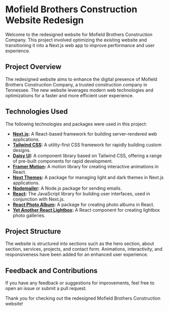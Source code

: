 # Mofield Brothers Construction Website Redesign

Welcome to the redesigned website for Mofield Brothers Construction Company. This project involved optimizing the existing website and transitioning it into a Next.js web app to improve performance and user experience.

## Project Overview

The redesigned website aims to enhance the digital presence of Mofield Brothers Construction Company, a trusted construction company in Tennessee. The new website leverages modern web technologies and optimizations for a faster and more efficient user experience.

## Technologies Used

The following technologies and packages were used in this project:

- **[Next.js](https://nextjs.org/):** A React-based framework for building server-rendered web applications.
- **[Tailwind CSS](https://tailwindcss.com/):** A utility-first CSS framework for rapidly building custom designs.
- **[Daisy UI](https://daisyui.com/):** A component library based on Tailwind CSS, offering a range of pre-built components for rapid development.
- **[Framer Motion](https://www.framer.com/motion/):** A motion library for creating interactive animations in React.
- **[Next Themes](https://www.npmjs.com/package/next-themes):** A package for managing light and dark themes in Next.js applications.
- **[Nodemailer](https://nodemailer.com/):** A Node.js package for sending emails.
- **[React](https://react.dev/):** The JavaScript library for building user interfaces, used in conjunction with Next.js.
- **[React Photo Album](https://react-photo-album.com/):** A package for creating photo albums in React.
- **[Yet Another React Lightbox](https://yet-another-react-lightbox.com/):** A React component for creating lightbox photo galleries.

## Project Structure

The website is structured into sections such as the hero section, about section, services, projects, and contact form. Animations, interactivity, and responsiveness have been added for an enhanced user experience.

## Feedback and Contributions

If you have any feedback or suggestions for improvements, feel free to open an issue or submit a pull request.

Thank you for checking out the redesigned Mofield Brothers Construction website!

